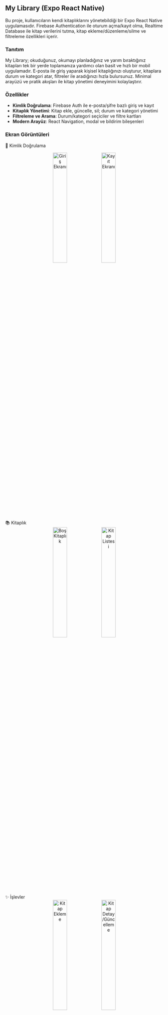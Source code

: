 ## My Library (Expo React Native)

Bu proje, kullanıcıların kendi kitaplıklarını yönetebildiği bir Expo React Native uygulamasıdır. Firebase Authentication ile oturum açma/kayıt olma, Realtime Database ile kitap verilerini tutma, kitap ekleme/düzenleme/silme ve filtreleme özellikleri içerir.

### Tanıtım

My Library; okuduğunuz, okumayı planladığınız ve yarım bıraktığınız kitapları tek bir yerde toplamanıza yardımcı olan basit ve hızlı bir mobil uygulamadır. E-posta ile giriş yaparak kişisel kitaplığınızı oluşturur, kitaplara durum ve kategori atar, filtreler ile aradığınızı hızla bulursunuz. Minimal arayüzü ve pratik akışları ile kitap yönetimi deneyimini kolaylaştırır.

### Özellikler
- **Kimlik Doğrulama**: Firebase Auth ile e-posta/şifre bazlı giriş ve kayıt
- **Kitaplık Yönetimi**: Kitap ekle, güncelle, sil; durum ve kategori yönetimi
- **Filtreleme ve Arama**: Durum/kategori seçiciler ve filtre kartları
- **Modern Arayüz**: React Navigation, modal ve bildirim bileşenleri

### Ekran Görüntüleri

🔐 Kimlik Doğrulama
<div align="center"> <img src="https://github.com/HasanFiratKilic/BookByte/issues/2#issuecomment-3356054460" width="30%" alt="Giriş Ekranı"/> <img src="https://github.com/HasanFiratKilic/BookByte/issues/2#issuecomment-3356055059" width="30%" alt="Kayıt Ekranı"/> </div>
📚 Kitaplık
<div align="center"> <img src="https://github.com/HasanFiratKilic/BookByte/issues/2#issuecomment-3356055387" width="30%" alt="Boş Kitaplık"/> <img src="https://github.com/HasanFiratKilic/BookByte/issues/2#issuecomment-3356055819" width="30%" alt="Kitap Listesi"/> </div>
✨ İşlevler
<div align="center"> <img src="https://github.com/HasanFiratKilic/BookByte/issues/2#issuecomment-3356056112" width="30%" alt="Kitap Ekleme"/> <img src="https://github.com/HasanFiratKilic/BookByte/issues/2#issuecomment-3356056706" width="30%" alt="Kitap Detay/Güncelleme"/> </div>
⚙️ Ayarlar & Filtreler
<div align="center"> <img src="https://github.com/HasanFiratKilic/BookByte/issues/2#issuecomment-3356056112" width="30%" alt="Filtreler"/> <img src="https://github.com/HasanFiratKilic/BookByte/issues/2#issuecomment-3356056706" width="30%" alt="Ayarlar"/> </div>

### Teknolojiler
- **Expo** `~54` ve **React Native** `0.81`
- **React** `19`
- **React Navigation** (`@react-navigation/native`, `@react-navigation/native-stack`)
- **Firebase** `^12` (Auth + Realtime Database)
- **Formik** ve **Yup** (form doğrulama)
- **react-native-flash-message**, **react-native-modal**, **@expo/vector-icons**

---

### Başlangıç

1) Depoyu indirin ve bağımlılıkları kurun:

```bash
pnpm i || yarn || npm i
```

2) Firebase yapılandırmasını doldurun:
- `firebaseConfig.js` içinde `firebaseConfig` nesnesini kendi değerlerinizle doldurun.
  - Auth ve Realtime Database etkin olmalı.

```startLine:endLine:firebaseConfig.js
// Firebase yapılandırması
const firebaseConfig = {
  // apiKey: "...",
  // authDomain: "...",
  // databaseURL: "...",
  // projectId: "...",
  // storageBucket: "...",
  // messagingSenderId: "...",
  // appId: "..."
};
```

3) Uygulamayı çalıştırın:

```bash
# Expo yerel geliştirme
npm run start

# Android cihaz/simülatör
npm run android

# iOS simülatör (macOS)
npm run ios

# Web hedefi (sınırlı)
npm run web
```

> Komutlar `package.json` içindedir ve `expo start` tabanlıdır.

---

### Proje Yapısı

```startLine:endLine:.
.
├─ app.json                # Expo uygulama yapılandırması
├─ eas.json                # EAS Build profilleri
├─ index.js                # Giriş noktası (registerRootComponent)
├─ Router.js               # Navigasyon ve ekran yönlendirmesi
├─ firebaseConfig.js       # Firebase başlatma ve dışa aktarımlar
├─ assets/                 # Uygulama ikonları ve görseller
├─ src/
│  ├─ pages/               # Ekranlar
│  │  ├─ SignIn/
│  │  ├─ SignUp/
│  │  ├─ Library/
│  │  ├─ SaveBook/
│  │  └─ BookUpdate/
│  ├─ components/          # Yeniden kullanılabilir bileşenler
│  ├─ utile/               # Yardımcı fonksiyonlar (renkler, hata mesajı çevirileri)
│  └─ validation/          # Yup şemaları
└─ package.json
```

Önemli dosyalar:
- `Router.js`: Oturum durumuna göre başlangıç rotasını belirler ve ekranları tanımlar.
- `firebaseConfig.js`: `initializeApp`, `initializeAuth` (AsyncStorage kalıcılığı ile) ve Realtime Database kurulumu.
- `src/pages/*`: Giriş, kayıt, kitaplık, kitap kaydetme ve güncelleme ekranları.
- `src/components/*`: Butonlar, kartlar, modal ve filtre bileşenleri.

---

### Çevre Değişkenleri ve Firebase

Projede Firebase yapılandırması doğrudan `firebaseConfig.js` içine girilmektedir. İsterseniz aşağıdaki gibi `.env` yaklaşımına geçiş yapabilirsiniz:

```js
// .env (örnek)
EXPO_PUBLIC_FIREBASE_API_KEY=...
EXPO_PUBLIC_FIREBASE_AUTH_DOMAIN=...
EXPO_PUBLIC_FIREBASE_DATABASE_URL=...
EXPO_PUBLIC_FIREBASE_PROJECT_ID=...
EXPO_PUBLIC_FIREBASE_STORAGE_BUCKET=...
EXPO_PUBLIC_FIREBASE_MESSAGING_SENDER_ID=...
EXPO_PUBLIC_FIREBASE_APP_ID=...
```

Ve `firebaseConfig.js` içinde `process.env.EXPO_PUBLIC_*` değerlerini kullanın. Expo 54 ile `EXPO_PUBLIC_*` öneki gereklidir.

---

### EAS / Derleme Notları

- `app.json` Android paket adı: `com.frtklc.my_library`
- `eas.json` içinde `development`, `preview`, `production` profilleri tanımlıdır.
- Üretim için EAS Build kullanabilirsiniz. Örnek:

```bash
eas build -p android --profile production
```

> Gerekli: `eas-cli` ve Expo hesabı. Android için `keystore`, iOS için `certs` gereklidir.

---

### Komutlar

- `npm run start`: Expo geliştirici sunucusu
- `npm run android`: Android cihaz/simülatörde başlat
- `npm run ios`: iOS simülatörde başlat (macOS)
- `npm run web`: Web hedefi

---

### Kod Kalitesi ve Stiller

- Bileşenler ve stiller `src/components/*Styles.js` ve `src/pages/*Styles.js` altında ayrıştırılmıştır.
- Form yönetimi için `Formik`, doğrulama için `Yup` kullanılır (`src/validation`).

---

### Sorun Giderme

- Boş ekran/gri ekran: `firebaseConfig` değerlerinin doğru olduğundan emin olun; `Router.js` içinde `loading` durumunda `null` dönüyor.
- Android cihaz bağlanmıyor: Cihazın ve bilgisayarın aynı ağda olduğundan emin olun, Expo QR ile bağlanın.
- Modül bulunamadı: `node_modules` temizleyip yeniden kurun ve Metro önbelleğini sıfırlayın.

```bash
rm -rf node_modules package-lock.json yarn.lock
npm i
expo start -c
```

---

### Lisans

Bu proje için lisans belirtilmemiştir. Kurumsal kullanımda lisans eklemeyi değerlendirin.
